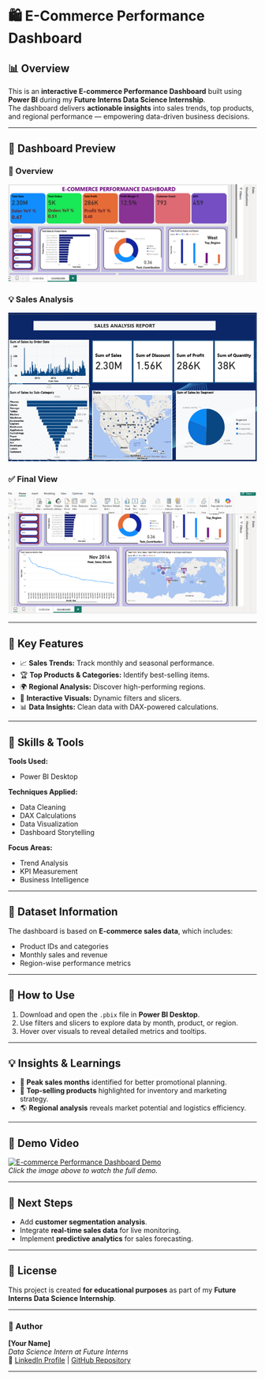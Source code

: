 # 🛍️ E-Commerce Performance Dashboard  

## 📊 Overview  
This is an **interactive E-commerce Performance Dashboard** built using **Power BI** during my **Future Interns Data Science Internship**.  
The dashboard delivers **actionable insights** into sales trends, top products, and regional performance — empowering data-driven business decisions.

---

## 📸 Dashboard Preview  

### 🧭 Overview  
![Dashboard Overview](https://github.com/ravikumar-3481/FUTURE_DS_01/blob/main/Dashboard%20images%2FDahboard%20Overview.png)

### 💡 Sales Analysis  
![Sales Dashboard](https://github.com/ravikumar-3481/FUTURE_DS_01/blob/main/Dashboard%20images%2FDashboard%20B.png)

### ✅ Final View  
![Final Dashboard View](https://github.com/ravikumar-3481/FUTURE_DS_01/blob/main/Dashboard%20images%2FDashboard%20Final%20view.png)

---

## 🎯 Key Features  
- 📈 **Sales Trends:** Track monthly and seasonal performance.  
- 🏆 **Top Products & Categories:** Identify best-selling items.  
- 🌍 **Regional Analysis:** Discover high-performing regions.  
- 🧩 **Interactive Visuals:** Dynamic filters and slicers.  
- 📊 **Data Insights:** Clean data with DAX-powered calculations.  

---

## 🧰 Skills & Tools  

**Tools Used:**  
- Power BI Desktop  

**Techniques Applied:**  
- Data Cleaning  
- DAX Calculations  
- Data Visualization  
- Dashboard Storytelling  

**Focus Areas:**  
- Trend Analysis  
- KPI Measurement  
- Business Intelligence  

---

## 📂 Dataset Information  
The dashboard is based on **E-commerce sales data**, which includes:  
- Product IDs and categories  
- Monthly sales and revenue  
- Region-wise performance metrics  

---

## 🚀 How to Use  
1. Download and open the `.pbix` file in **Power BI Desktop**.  
2. Use filters and slicers to explore data by month, product, or region.  
3. Hover over visuals to reveal detailed metrics and tooltips.  

---

## 💡 Insights & Learnings  
- 📆 **Peak sales months** identified for better promotional planning.  
- 🛒 **Top-selling products** highlighted for inventory and marketing strategy.  
- 🌎 **Regional analysis** reveals market potential and logistics efficiency.  

---

## 🎥 Demo Video  
[![E-commerce Performance Dashboard Demo](https://img.youtube.com/vi/zpAQyT0_Qys/maxresdefault.jpg)](https://youtu.be/zpAQyT0_Qys)  
*Click the image above to watch the full demo.*

---

## 🔮 Next Steps  
- Add **customer segmentation analysis**.  
- Integrate **real-time sales data** for live monitoring.  
- Implement **predictive analytics** for sales forecasting.  

---

## 🧾 License  
This project is created **for educational purposes** as part of my **Future Interns Data Science Internship**.  

---

### 📌 Author  
**[Your Name]**  
_Data Science Intern at Future Interns_  
🔗 [LinkedIn Profile](#) | [GitHub Repository](#)

---